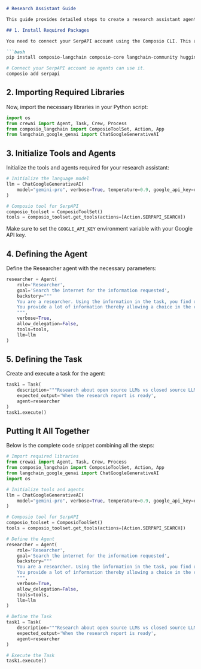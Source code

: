 ```markdown
# Research Assistant Guide

This guide provides detailed steps to create a research assistant agent that leverages CrewAI, Composio, and Google Gemini API to perform web searches and compile research reports.

## 1. Install Required Packages

You need to connect your SerpAPI account using the Composio CLI. This allows agents to use SerpAPI for web searches. Run the following commands on your terminal:

```bash
pip install composio-langchain composio-core langchain-community huggingface_hub google-search-results

# Connect your SerpAPI account so agents can use it.
composio add serpapi
```

## 2. Importing Required Libraries

Now, import the necessary libraries in your Python script:

```python
import os
from crewai import Agent, Task, Crew, Process
from composio_langchain import ComposioToolSet, Action, App
from langchain_google_genai import ChatGoogleGenerativeAI
```

## 3. Initialize Tools and Agents

Initialize the tools and agents required for your research assistant:

```python
# Initialize the language model
llm = ChatGoogleGenerativeAI(
    model="gemini-pro", verbose=True, temperature=0.9, google_api_key=os.getenv("GOOGLE_API_KEY")
)

# Composio tool for SerpAPI
composio_toolset = ComposioToolSet()
tools = composio_toolset.get_tools(actions=[Action.SERPAPI_SEARCH])
```

Make sure to set the `GOOGLE_API_KEY` environment variable with your Google API key.

## 4. Defining the Agent

Define the Researcher agent with the necessary parameters:

```python
researcher = Agent(
    role='Researcher',
    goal='Search the internet for the information requested',
    backstory="""
    You are a researcher. Using the information in the task, you find out some of the most popular facts about the topic along with some of the trending aspects.
    You provide a lot of information thereby allowing a choice in the content selected for the final blog.
    """,
    verbose=True,
    allow_delegation=False,
    tools=tools,
    llm=llm
)
```

## 5. Defining the Task

Create and execute a task for the agent:

```python
task1 = Task(
    description="""Research about open source LLMs vs closed source LLMs. Your final answer MUST be a full analysis report""",  # To change the topic, edit the text after 'Research about' in the description parameter of task1
    expected_output='When the research report is ready',
    agent=researcher
)
task1.execute()
```

## Putting It All Together

Below is the complete code snippet combining all the steps:

```python
# Import required libraries
from crewai import Agent, Task, Crew, Process
from composio_langchain import ComposioToolSet, Action, App
from langchain_google_genai import ChatGoogleGenerativeAI
import os

# Initialize tools and agents
llm = ChatGoogleGenerativeAI(
    model="gemini-pro", verbose=True, temperature=0.9, google_api_key=os.getenv("GOOGLE_API_KEY")
)

# Composio tool for SerpAPI
composio_toolset = ComposioToolSet()
tools = composio_toolset.get_tools(actions=[Action.SERPAPI_SEARCH])

# Define the Agent
researcher = Agent(
    role='Researcher',
    goal='Search the internet for the information requested',
    backstory="""
    You are a researcher. Using the information in the task, you find out some of the most popular facts about the topic along with some of the trending aspects.
    You provide a lot of information thereby allowing a choice in the content selected for the final blog.
    """,
    verbose=True,
    allow_delegation=False,
    tools=tools,
    llm=llm
)

# Define the Task
task1 = Task(
    description="""Research about open source LLMs vs closed source LLMs. Your final answer MUST be a full analysis report""",
    expected_output='When the research report is ready',
    agent=researcher
)

# Execute the Task
task1.execute()
```
```
